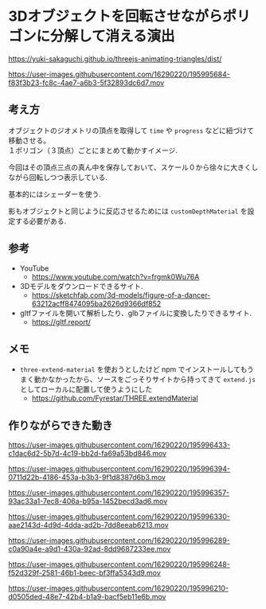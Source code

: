 # 3Dオブジェクトを回転させながらポリゴンに分解して消える演出
https://yuki-sakaguchi.github.io/threejs-animating-triangles/dist/

https://user-images.githubusercontent.com/16290220/195995684-f83f3b23-fc8c-4ae7-a6b3-5f32893dc6d7.mov

## 考え方
オブジェクトのジオメトリの頂点を取得して `time` や `progress` などに紐づけて移動させる。  
１ポリゴン（３頂点）ごとにまとめて動かすイメージ. 
  
今回はその頂点三点の真ん中を保存しておいて、スケール０から徐々に大きくしながら回転しつつ表示している. 
  
基本的にはシェーダーを使う. 

影もオブジェクトと同じように反応させるためには `customDepthMaterial` を設定する必要がある. 


## 参考
- YouTube
  - https://www.youtube.com/watch?v=frgmk0Wu76A
- 3Dモデルをダウンロードできるサイト. 
  - https://sketchfab.com/3d-models/figure-of-a-dancer-63212acff8474095ba2626d9366df852
- gltfファイルを開いて解析したり、glbファイルに変換したりできるサイト. 
  - https://gltf.report/

## メモ
- `three-extend-material` を使おうとしたけど npm でインストールしてもうまく動かなかったから、ソースをごっそりサイトから持ってきて `extend.js` としてローカルに配置して使うようにした
  - https://github.com/Fyrestar/THREE.extendMaterial

## 作りながらできた動き

https://user-images.githubusercontent.com/16290220/195996433-c1dac6d2-5b7d-4c19-bb2d-fa69a53bd846.mov

https://user-images.githubusercontent.com/16290220/195996394-0711d22b-4186-453a-b3b3-9f1d8387d6b3.mov

https://user-images.githubusercontent.com/16290220/195996357-93ac33a1-7ec8-406a-b95a-1452becd3ad6.mov

https://user-images.githubusercontent.com/16290220/195996330-aae2143d-4d9d-4dda-ad2b-7dd8eeab6213.mov

https://user-images.githubusercontent.com/16290220/195996289-c0a90a4e-a9d1-430a-92ad-8dd9687233ee.mov

https://user-images.githubusercontent.com/16290220/195996248-f52d329f-2581-46b1-beec-bf3ffa5343d9.mov

https://user-images.githubusercontent.com/16290220/195996210-d0505ded-48e7-42b4-b1a9-bacf5eb11e6b.mov
